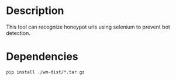 # Description

This tool can recognize honeypot urls using selenium to prevent bot detection.

# Dependencies

    pip install ./wm-dist/*.tar.gz